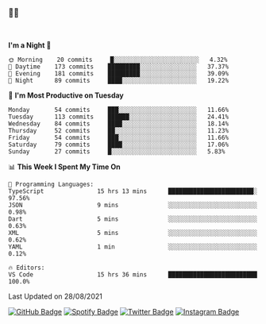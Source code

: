 ### 🤙🍺

<!-- <a href="https://github-readme-stats.vercel.app/api?username=hzak2xx&count_private=true&show_icons=true&theme=dracula">
  <img align="center" src="https://github-readme-stats.vercel.app/api?username=hzak2xx&count_private=true&show_icons=true&theme=dracula" />
</a>
</br> -->
</br>

<!--START_SECTION:waka-->
**I'm a Night 🦉** 

```text
🌞 Morning    20 commits     █░░░░░░░░░░░░░░░░░░░░░░░░   4.32% 
🌆 Daytime    173 commits    █████████░░░░░░░░░░░░░░░░   37.37% 
🌃 Evening    181 commits    █████████░░░░░░░░░░░░░░░░   39.09% 
🌙 Night      89 commits     ████░░░░░░░░░░░░░░░░░░░░░   19.22%

```
📅 **I'm Most Productive on Tuesday** 

```text
Monday       54 commits     ███░░░░░░░░░░░░░░░░░░░░░░   11.66% 
Tuesday      113 commits    ██████░░░░░░░░░░░░░░░░░░░   24.41% 
Wednesday    84 commits     ████░░░░░░░░░░░░░░░░░░░░░   18.14% 
Thursday     52 commits     ██░░░░░░░░░░░░░░░░░░░░░░░   11.23% 
Friday       54 commits     ███░░░░░░░░░░░░░░░░░░░░░░   11.66% 
Saturday     79 commits     ████░░░░░░░░░░░░░░░░░░░░░   17.06% 
Sunday       27 commits     █░░░░░░░░░░░░░░░░░░░░░░░░   5.83%

```


📊 **This Week I Spent My Time On** 

```text
💬 Programming Languages: 
TypeScript               15 hrs 13 mins      ████████████████████████░   97.56% 
JSON                     9 mins              ░░░░░░░░░░░░░░░░░░░░░░░░░   0.98% 
Dart                     5 mins              ░░░░░░░░░░░░░░░░░░░░░░░░░   0.63% 
XML                      5 mins              ░░░░░░░░░░░░░░░░░░░░░░░░░   0.62% 
YAML                     1 min               ░░░░░░░░░░░░░░░░░░░░░░░░░   0.12%

🔥 Editors: 
VS Code                  15 hrs 36 mins      █████████████████████████   100.0%

```


 Last Updated on 28/08/2021
<!--END_SECTION:waka-->

[![GitHub Badge](https://img.shields.io/badge/GitHub-100000?style=for-the-badge&logo=github&logoColor=white)](https://github.com/hzak2xx)
[![Spotify Badge](https://img.shields.io/badge/Spotify-1ED760?&style=for-the-badge&logo=spotify&logoColor=white)](https://open.spotify.com/user/uf90s6sbbh75a1mt44clkhkvf)
[![Twitter Badge](https://img.shields.io/badge/Twitter-1DA1F2?style=for-the-badge&logo=twitter&logoColor=white)](https://twitter.com/hzak2xx)
[![Instagram Badge](https://img.shields.io/badge/Instagram-E4405F?style=for-the-badge&logo=instagram&logoColor=white)](https://www.instagram.com/hzak2xx/)
